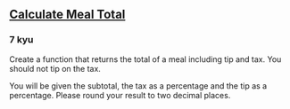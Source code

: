 <h2><a href=https://www.codewars.com/kata/58545549b45c01ccab00058c/train/javascript target="_blank">Calculate Meal Total</a></h2><h3>7 kyu</h3><p>Create a function that returns the total of a meal including tip and tax. You should not tip on the tax.</p><p>You will be given the subtotal, the tax as a percentage and the tip as a percentage. Please round your result to two decimal places.</p>